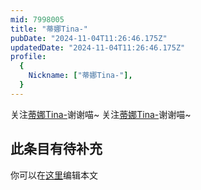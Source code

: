 ```yaml
---
mid: 7998005
title: "蒂娜Tina-"
pubDate: "2024-11-04T11:26:46.175Z"
updatedDate: "2024-11-04T11:26:46.175Z"
profile:
  {
    Nickname: ["蒂娜Tina-"],
  }
---
```


关注[蒂娜Tina-](https://space.bilibili.com/7998005)谢谢喵~ 关注[蒂娜Tina-](https://space.bilibili.com/7998005)谢谢喵~

## 此条目有待补充
你可以在[这里](https://github.com/Yuhanawa/VTuber.ICU/edit/master/src/content/v/蒂娜Tina-/index.md)编辑本文
